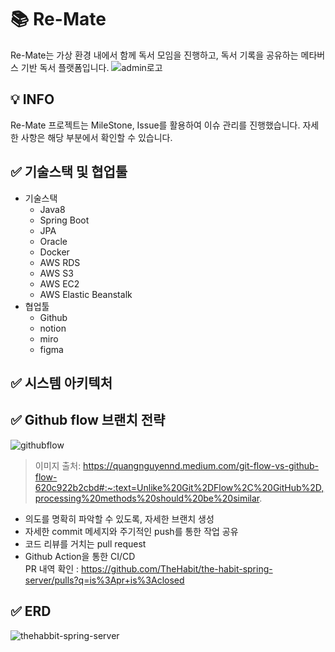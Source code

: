 # 📚 Re-Mate
Re-Mate는 가상 환경 내에서 함께 독서 모임을 진행하고, 독서 기록을 공유하는 메타버스 기반 독서 플랫폼입니다.
![admin로고](https://user-images.githubusercontent.com/85207194/204474833-59e45641-3529-4d4f-9606-194f320ee016.png)


## 💡 INFO
Re-Mate 프로젝트는 MileStone, Issue를 활용하여 이슈 관리를 진행했습니다. 자세한 사항은 해당 부분에서 확인할 수 있습니다.

## ✅ 기술스택 및 협업툴
+ 기술스택
  + Java8
  + Spring Boot
  + JPA
  + Oracle
  + Docker
  + AWS RDS
  + AWS S3
  + AWS EC2
  + AWS Elastic Beanstalk
+ 협업툴
  + Github
  + notion
  + miro
  + figma
## ✅ 시스템 아키텍처 
  

## ✅ Github flow 브랜치 전략
![githubflow](https://user-images.githubusercontent.com/85207194/204445038-50e832b9-7440-47a9-9778-8b17d1c616c5.png)
> 이미지 출처: https://quangnguyennd.medium.com/git-flow-vs-github-flow-620c922b2cbd#:~:text=Unlike%20Git%2DFlow%2C%20GitHub%2D,processing%20methods%20should%20be%20similar. 
+ 의도를 명확히 파악할 수 있도록, 자세한 브랜치 생성
+ 자세한 commit 메세지와 주기적인 push를 통한 작업 공유
+ 코드 리뷰를 거치는 pull request
+ Github Action을 통한 CI/CD  
PR 내역 확인 : https://github.com/TheHabit/the-habit-spring-server/pulls?q=is%3Apr+is%3Aclosed

## ✅ ERD
![thehabbit-spring-server](https://user-images.githubusercontent.com/85207194/204455530-f452e0da-f612-4269-8d17-0a3771024d45.png)

